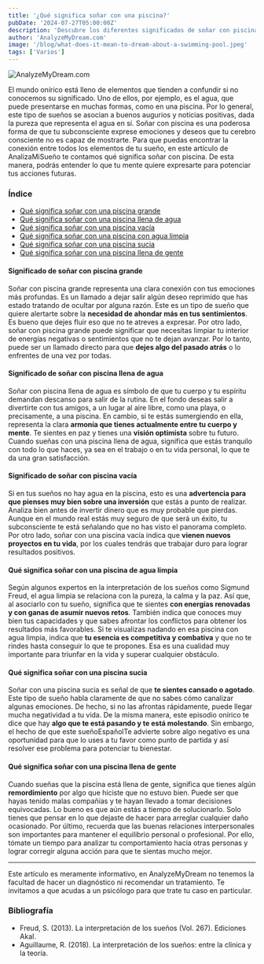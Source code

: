 ```yaml
---
title: '¿Qué significa soñar con una piscina?'
pubDate: '2024-07-27T05:00:00Z'
description: 'Descubre los diferentes significados de soñar con piscina, desde piscina llena de agua hasta piscina vacía, y cómo interpretar estos sueños.'
author: 'AnalyzeMyDream.com'
image: '/blog/what-does-it-mean-to-dream-about-a-swimming-pool.jpeg'
tags: ['Varios']
---
```


![AnalyzeMyDream.com](/blog/what-does-it-mean-to-dream-about-a-swimming-pool.jpeg)

El mundo onírico está lleno de elementos que tienden a confundir si no conocemos su significado. Uno de ellos, por ejemplo, es el agua, que puede presentarse en muchas formas, como en una piscina. Por lo general, este tipo de sueños se asocian a buenos augurios y noticias positivas, dada la pureza que representa el agua en sí. Soñar con piscina es una poderosa forma de que tu subconsciente exprese emociones y deseos que tu cerebro consciente no es capaz de mostrarte. Para que puedas encontrar la conexión entre todos los elementos de tu sueño, en este artículo de AnalizaMiSueño te contamos qué significa soñar con piscina. De esta manera, podrás entender lo que tu mente quiere expresarte para potenciar tus acciones futuras.

### Índice

- [Qué significa soñar con una piscina grande](#significado-de-soñar-con-piscina-grande)
- [Qué significa soñar con una piscina llena de agua](#significado-de-soñar-con-piscina-llena-de-agua)
- [Qué significa soñar con una piscina vacía](#significado-de-soñar-con-piscina-vacía)
- [Qué significa soñar con una piscina con agua limpia](#qué-significa-soñar-con-una-piscina-de-agua-limpia)
- [Qué significa soñar con una piscina sucia](#qué-significa-soñar-con-una-piscina-sucia)
- [Qué significa soñar con una piscina llena de gente](#qué-significa-soñar-con-una-piscina-llena-de-gente)


#### Significado de soñar con piscina grande

Soñar con piscina grande representa una clara conexión con tus emociones más profundas. Es un llamado a dejar salir algún deseo reprimido que has estado tratando de ocultar por alguna razón. Este es un tipo de sueño que quiere alertarte sobre la **necesidad de ahondar más en tus sentimientos**. Es bueno que dejes fluir eso que no te atreves a expresar. 
Por otro lado, soñar con piscina grande puede significar que necesitas limpiar tu interior de energías negativas o sentimientos que no te dejan avanzar. Por lo tanto, puede ser un llamado directo para que **dejes algo del pasado atrás** o lo enfrentes de una vez por todas. 

#### Significado de soñar con piscina llena de agua

Soñar con piscina llena de agua es símbolo de que tu cuerpo y tu espíritu demandan descanso para salir de la rutina. En el fondo deseas salir a divertirte con tus amigos, a un lugar al aire libre, como una playa, o precisamente, a una piscina. 
En cambio, si te estás sumergiendo en ella, representa la clara **armonía que tienes actualmente entre tu cuerpo y mente**. Te sientes en paz y tienes una **visión optimista** sobre tu futuro. Cuando sueñas con una piscina llena de agua, significa que estás tranquilo con todo lo que haces, ya sea en el trabajo o en tu vida personal, lo que te da una gran satisfacción. 

#### Significado de soñar con piscina vacía

Si en tus sueños no hay agua en la piscina, esto es una **advertencia para que pienses muy bien sobre una inversión** que estás a punto de realizar. Analiza bien antes de invertir dinero que es muy probable que pierdas. Aunque en el mundo real estás muy seguro de que será un éxito, tu subconsciente te está señalando que no has visto el panorama completo. Por otro lado, soñar con una piscina vacía indica que **vienen nuevos proyectos en tu vida**, por los cuales tendrás que trabajar duro para lograr resultados positivos.

#### Qué significa soñar con una piscina de agua limpia

Según algunos expertos en la interpretación de los sueños como Sigmund Freud, el agua limpia se relaciona con la pureza, la calma y la paz. Así que, al asociarlo con tu sueño, significa que te sientes **con energías renovadas y con ganas de asumir nuevos retos**. También indica que conoces muy bien tus capacidades y que sabes afrontar los conflictos para obtener los resultados más favorables. 
Si te visualizas nadando en esa piscina con agua limpia, indica que **tu esencia es competitiva y combativa** y que no te rindes hasta conseguir lo que te propones. Esa es una cualidad muy importante para triunfar en la vida y superar cualquier obstáculo. 

#### Qué significa soñar con una piscina sucia

Soñar con una piscina sucia es señal de que **te sientes cansado o agotado**. Este tipo de sueño habla claramente de que no sabes cómo canalizar algunas emociones. De hecho, si no las afrontas rápidamente, puede llegar mucha negatividad a tu vida. 
De la misma manera, este episodio onírico te dice que hay **algo que te está pasando y te está molestando**. Sin embargo, el hecho de que este sueñoEspañolTe advierte sobre algo negativo es una oportunidad para que lo uses a tu favor como punto de partida y así resolver ese problema para potenciar tu bienestar.

#### Qué significa soñar con una piscina llena de gente

Cuando sueñas que la piscina está llena de gente, significa que tienes algún **remordimiento** por algo que hiciste que no estuvo bien. Puede ser que hayas tenido malas compañías y te hayan llevado a tomar decisiones equivocadas. Lo bueno es que aún estás a tiempo de solucionarlo. Solo tienes que pensar en lo que dejaste de hacer para arreglar cualquier daño ocasionado. 
Por último, recuerda que las buenas relaciones interpersonales son importantes para mantener el equilibrio personal o profesional. Por ello, tómate un tiempo para analizar tu comportamiento hacia otras personas y lograr corregir alguna acción para que te sientas mucho mejor.

---

Este artículo es meramente informativo, en AnalyzeMyDream no tenemos la facultad de hacer un diagnóstico ni recomendar un tratamiento. Te invitamos a que acudas a un psicólogo para que trate tu caso en particular.

### Bibliografía

- Freud, S. (2013). La interpretación de los sueños (Vol. 267). Ediciones Akal.
- Aguillaume, R. (2018). La interpretación de los sueños: entre la clínica y la teoría.